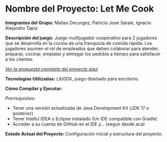 # Nombre del Proyecto: Let Me Cook

__Integrantes del Grupo:__ Matías Decurgez, Patricio Jose Sarale, Ignacio Alejandro Tapia 

__Descripción del juego:__ Juego multijugador cooperativo para 2 jugadores que se desarrolla en la cocina de una franquicia de comida rápida. Los jugadores asumen el rol de empleados que deben colaborar para atender, preparar, cocinar, emplatar y entregar los pedidos a tiempo para satisfacer a los clientes. 

*[Ver la propuesta completa del proyecto aquí](https://github.com/MatiDec/proyecto-final-tp-let-me-cook-libgdx/wiki/Propuesta-del-Proyecto-%E2%80%90-Let-Me-Cook)*

__Tecnologías Utilizadas:__ LibGDX, juego diseñado para escritorio.

__Cómo Compilar y Ejecutar:__

*Prerrequisitos:* 
- Tener una versión actualizada de Java Development Kit (JDK 17 o posterior)
- Tener IntelliJ IDEA o Eclipse instalado (Un IDE compatible con Gradle)
- Acceder a su cuenta de GitHub en el IDE y... (seguir desde aca)

__Estado Actual del Proyecto:__ Configuración inicial y estructura del proyecto. 

